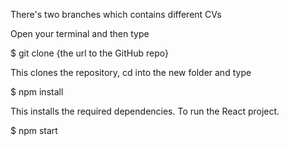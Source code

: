 There's two branches which contains different CVs


Open your terminal and then type

$ git clone {the url to the GitHub repo}

This clones the repository, cd into the new folder and type

$ npm install

This installs the required dependencies. To run the React project.

$ npm start
